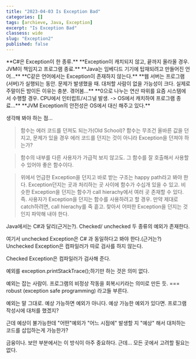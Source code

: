 ```yaml
---
title: "2023-04-03 Is Exception Bad"
categories: []
tags: [archieve, Java, Exception]
excerpt: "Is Exception Bad"
classess: wide
slug: "Exception2"
published: false
---
```


<div class="notice" markdown="1">
**C#은 Exception이 한 종류.**
**Exception이 캐치되지 않고, 끝까지 올라올 경우. JVM이 책임지고 프로그램 종료.**
**Java는 임베디드 기기에 탑재되려고 만들어진 언어...**
**C같은 언어에서는 Exception이 존재하지 않는다.**
**웹 서버는 프로그램(서버)가 실행되는 동안. 문제가 발생했을 때. 대처할 사람이 없을 가능성이 크다. 실제로 주말이든 밤이든 이유는 충분. 겪어봄...**
**0으로 나누는 연산 따위를 요즘 시스템에서 수행할 경우. CPU에서 인터럽트/시그널 발생. -> OS에서 캐치하여 프로그램 종료...**
**JVM Exception의 안전성은 OS에서 대신 해주고 있다.**
</div>


생각해 봐야 하는 점...
> 함수는 에러 코드를 던져도 되는가(Old School)? 함수는 무조건 올바른 값을 던지고, 문제가 있을 경우 에러 코드를 던지는 것이 아니라 Exception을 던져야 하는가?


> 함수의 내부를 다른 사용자가 가급적 보지 않고도. 그 함수를 잘 호출해서 사용할 수 있어야 좋은 함수이다.


> 위에서 언급한 Exception을 던지고 바로 받는 구조는 happy path라고 봐야 한다. Exception던지는 곳과 처리하는 곳 사이에 함수가 수십개 있을 수 있고. 비슷한 Exception을 던지는 함수가 call hierachy에서 여러 곳 존재할 수 있다. 즉. 사용자가 Exception을 던지는 함수를 사용하려고 할 경우. 만약 제대로 catch하려면, call hierachy를 죽 흩고. 찾아서 어떠한 Exception을 던지는 것인지 파악해 내야 한다.


Java에서는 C#과 달리(근거는?). Checked/ unchecked 두 종류의 예외가 존재한다. 


여기서 unchecked Exception은 C# 과 동일하다고 봐야 한다.(근거는?) Unchecked Exception은 컴파일러가 따로 검사를 하지 않는다.


Checked Exception은 컴파일러가 검사해 준다. 


예외를 exception.printStackTrace();하기만 하는 것은 의미 없다.


예외는 잡는 사람이. 프로그램의 비정상 작동을 회복시키라는 의미로 만든 듯. === robust (exception safe programming) 라고들 부른다.


예외는 말 그대로. 예상 가능하면 예외가 아니다. 예상 가능한 예외가 있다면. 프로그램 작성시에 대처를 했겠지?


근데 예상이 불가능한데 "어떤"예외가 "어느 시점에" 발생할 지 "예상" 해서 대처하는 코드를 삽입하는게 가능한가?


금융이나. 보안 부분에서는 이 방식이 아주 중요하다. 근데... 모든 곳에서 고려할 필요는 없다.

